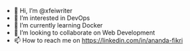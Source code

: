 - 👋 Hi, I’m @xfeiwriter
- 👀 I’m interested in DevOps
- 🌱 I’m currently learning Docker
- 💞️ I’m looking to collaborate on Web Development
- 📫 How to reach me on https://linkedin.com/in/ananda-fikri

<!---
xfeiwriter/xfeiwriter is a ✨ special ✨ repository because its `README.md` (this file) appears on your GitHub profile.
You can click the Preview link to take a look at your changes.
--->
